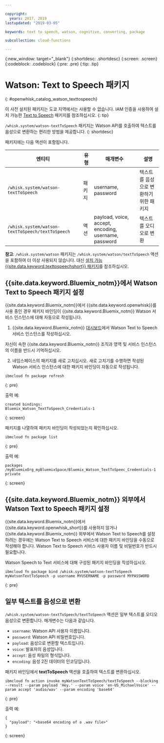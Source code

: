 ```yaml
---

copyright:
  years: 2017, 2019
lastupdated: "2019-03-05"

keywords: text to speech, watson, cognitive, converting, package

subcollection: cloud-functions

---
```


{:new_window: target="_blank"}
{:shortdesc: .shortdesc}
{:screen: .screen}
{:codeblock: .codeblock}
{:pre: .pre}
{:tip: .tip}
# Watson: Text to Speech 패키지
{: #openwhisk_catalog_watson_texttospeech}

이 사전 설치된 패키지는 도쿄 지역에서는 사용할 수 없습니다. IAM 인증을 사용하여 설치 가능한 [Text to Speech](/docs/openwhisk?topic=cloud-functions-text-to-speech-package) 패키지를 참조하십시오.
{: tip}

`/whisk.system/watson-textToSpeech` 패키지는 Watson API를 호출하여 텍스트를 음성으로 변환하는 편리한 방법을 제공합니다.
{: shortdesc}

패키지에는 다음 액션이 포함됩니다.

|엔티티 |유형 |매개변수 |설명 |
| --- | --- | --- | --- |
| `/whisk.system/watson-textToSpeech` |패키지 |username, password |텍스트를 음성으로 변환하기 위한 패키지 |
|`/whisk.system/watson-textToSpeech/textToSpeech` |액션 |payload, voice, accept, encoding, username, password |텍스트를 오디오로 변환 |

**참고**: `/whisk.system/watson` 패키지는 `/whisk.system/watson/textToSpeech` 액션을 포함하여 더 이상 사용되지 않습니다. 대신 [설치 가능 {{site.data.keyword.texttospeechshort}} 패키지](/docs/openwhisk?topic=cloud-functions-text-to-speech-package)를 참조하십시오. 

## {{site.data.keyword.Bluemix_notm}}에서 Watson Text to Speech 패키지 설정

{{site.data.keyword.Bluemix_notm}}에서 {{site.data.keyword.openwhisk}}를 사용 중인 경우 패키지 바인딩이 {{site.data.keyword.Bluemix_notm}} Watson 서비스 인스턴스에 대해 자동으로 작성됩니다.

1. {{site.data.keyword.Bluemix_notm}} [대시보드](http://cloud.ibm.com)에서 Watson Text to Speech 서비스 인스턴스를 작성하십시오.

  자신이 속한 {{site.data.keyword.Bluemix_notm}} 조직과 영역 및 서비스 인스턴스의 이름을 반드시 기억하십시오.

2. 네임스페이스의 패키지를 새로 고치십시오. 새로 고치기를 수행하면 작성된 Watson 서비스 인스턴스에 대한 패키지 바인딩이 자동으로 작성됩니다.
  ```
  ibmcloud fn package refresh
  ```
  {: pre}

  출력 예:
  ```
  created bindings:
  Bluemix_Watson_TextToSpeech_Credentials-1
  ```
  {: screen}

  패키지를 나열하여 패키지 바인딩이 작성되었는지 확인하십시오.
  ```
  ibmcloud fn package list
  ```
  {: pre}

  출력 예:
  ```
  packages
  /myBluemixOrg_myBluemixSpace/Bluemix_Watson_TextToSpeec_Credentials-1 private
  ```
  {: screen}

## {{site.data.keyword.Bluemix_notm}} 외부에서 Watson Text to Speech 패키지 설정

{{site.data.keyword.Bluemix_notm}}에서 {{site.data.keyword.openwhisk_short}}를 사용하지 않거나 {{site.data.keyword.Bluemix_notm}} 외부에서 Watson Text to Speech를 설정하려는 경우에는 Watson Text to Speech 서비스에 대한 패키지 바인딩을 수동으로 작성해야 합니다. Watson Text to Speech 서비스 사용자 이름 및 비밀번호가 반드시 필요합니다.

Watson Speech to Text 서비스에 대해 구성된 패키지 바인딩을 작성하십시오.
```
ibmcloud fn package bind /whisk.system/watson-textToSpeech myWatsonTextToSpeech -p username MYUSERNAME -p password MYPASSWORD
```
{: pre}

## 일부 텍스트를 음성으로 변환

`/whisk.system/watson-textToSpeech/textToSpeech` 액션은 일부 텍스트를 오디오 음성으로 변환합니다. 매개변수는 다음과 같습니다.

- `username`: Watson API 사용자 이름입니다.
- `password`: Watson API 비밀번호입니다.
- `payload`: 음성으로 변환할 텍스트입니다.
- `voice`: 발표자의 음성입니다.
- `accept`: 음성 파일의 형식입니다.
- `encoding`: 음성 2진 데이터의 인코딩입니다.

패키지 바인딩에서 **textToSpeech** 액션을 호출하여 텍스트를 변환하십시오.
```
ibmcloud fn action invoke myWatsonTextToSpeech/textToSpeech --blocking --result --param payload 'Hey.' --param voice 'en-US_MichaelVoice' --param accept 'audio/wav' --param encoding 'base64'
```
{: pre}

출력 예:
```
{
  "payload": "<base64 encoding of a .wav file>"
}
```
{: screen}
